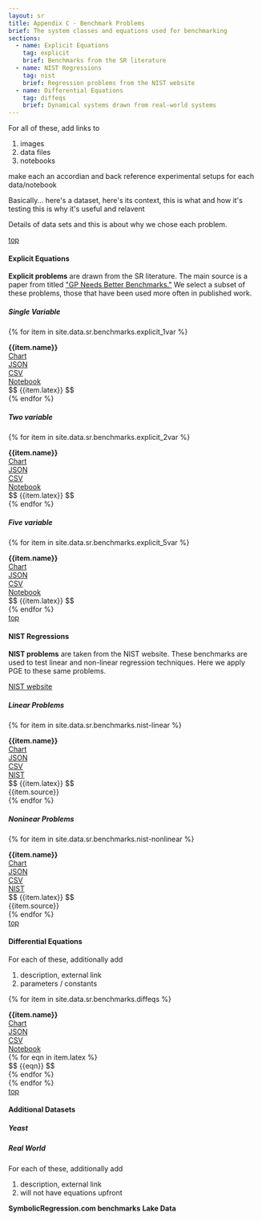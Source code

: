 ```yaml
---
layout: sr
title: Appendix C - Benchmark Problems
brief: The system classes and equations used for benchmarking
sections:
  - name: Explicit Equations
    tag: explicit
    brief: Benchmarks from the SR literature
  - name: NIST Regressions
    tag: nist
    brief: Regression problems from the NIST website
  - name: Differential Equations
    tag: diffeqs
    brief: Dynamical systems drawn from real-world systems
---
```



For all of these, add links to

1. images
1. data files
1. notebooks

make each an accordian and back reference
experimental setups for each data/notebook

Basically... 
here's a dataset,
here's its context,
this is what and how it's testing
this is why it's useful and relavent

Details of data sets and
this is about why we chose each problem.


<div id="explicit"></div>
<a class="right" href="#top">top</a>


#### Explicit Equations

**Explicit problems** are drawn from the SR literature.
  The main source is a paper from titled
  ["GP Needs Better Benchmarks."](https://cs.gmu.edu/~sean/papers/gecco12benchmarks3.pdf)
  We select a subset of these problems,
  those that have been used more often in published work.


##### **Single Variable**


{% for item in site.data.sr.benchmarks.explicit_1var %}
<div class="row">
	<div class="col m4 s12"><span><b>{{item.name}}</b></span></div>
	<div class="col m2 s3"><span><a href="/sr/img/benchmarks/{{item.tag}}_noisy.png">Chart</a></span></div>
	<div class="col m2 s3"><span><a href="/sr/data/benchmarks/{{item.tag}}.json">JSON</a></span></div>
	<div class="col m2 s3"><span><a href="/sr/data/benchmarks/{{item.tag}}.csv">CSV</a></span></div>
	<div class="col m2 s3"><span><a href="/sr/notebooks/benchmarks/explicit_problems_1d.ipynb">Notebook</a></span></div>
</div>
<div class="row">
	<div class="col offset-s1 s6">
		<span>$$ {{item.latex}} $$ </span>
	</div>
	<div class="col s5"></div>
</div>
{% endfor %}




##### **Two variable**

{% for item in site.data.sr.benchmarks.explicit_2var %}
<div class="row">
	<div class="col m4 s12"><span><b>{{item.name}}</b></span></div>
	<div class="col m2 s3"><span><a href="/sr/img/benchmarks/{{item.tag}}_noisy.png">Chart</a></span></div>
	<div class="col m2 s3"><span><a href="/sr/data/benchmarks/{{item.tag}}.json">JSON</a></span></div>
	<div class="col m2 s3"><span><a href="/sr/data/benchmarks/{{item.tag}}.csv">CSV</a></span></div>
	<div class="col m2 s3"><span><a href="/sr/notebooks/benchmarks/explicit_problems_2d.ipynb">Notebook</a></span></div>
</div>
<div class="row">
	<div class="col offset-s1 s6">
		<span class="left-align">$$ {{item.latex}} $$ </span>
	</div>
	<div class="col s5"></div>
</div>
{% endfor %}




##### **Five variable**

{% for item in site.data.sr.benchmarks.explicit_5var %}
<div class="row">
	<div class="col m4 s12"><span><b>{{item.name}}</b></span></div>
	<div class="col m2 s3"><span><a href="/sr/img/benchmarks/{{item.tag}}_noisy.png">Chart</a></span></div>
	<div class="col m2 s3"><span><a href="/sr/data/benchmarks/{{item.tag}}.json">JSON</a></span></div>
	<div class="col m2 s3"><span><a href="/sr/data/benchmarks/{{item.tag}}.csv">CSV</a></span></div>
	<div class="col m2 s3"><span><a href="/sr/notebooks/benchmarks/explicit_problems_5d.ipynb">Notebook</a></span></div>
</div>
<div class="row">
	<div class="col offset-s1 s6">
		<span>$$ {{item.latex}} $$ </span>
	</div>
	<div class="col s5"></div>
</div>
{% endfor %}






<div id="nist"></div>
<a class="right" href="#top">top</a>

#### NIST Regressions

**NIST problems** are taken from the NIST website.
  These benchmarks are used to test linear and non-linear
  regression techniques. 
  Here we apply PGE to these same problems.

[NIST website](http://www.itl.nist.gov/div898/strd/general/dataarchive.html)


##### Linear Problems

{% for item in site.data.sr.benchmarks.nist-linear %}
<div class="row">
	<div class="col m4 s12"><span><b>{{item.name}}</b></span></div>
	<div class="col m2 s3"><span><a href="/sr/img/benchmarks/{{item.tag}}.png">Chart</a></span></div>
	<div class="col m2 s3"><span><a href="/sr/data/benchmarks/{{item.tag}}.json">JSON</a></span></div>
	<div class="col m2 s3"><span><a href="/sr/data/benchmarks/{{item.tag}}.csv">CSV</a></span></div>
	<div class="col m2 s3"><span><a href="{{item.link}}">NIST</a></span></div>
</div>
<div class="row">
	<div class="col offset-s1 s6">
		<span>$$ {{item.latex}} $$ </span>
	</div>
	<div class="col s5">{{item.source}}</div>
</div>
{% endfor %}


##### Noninear Problems

{% for item in site.data.sr.benchmarks.nist-nonlinear %}
<div class="row">
	<div class="col m4 s12"><span><b>{{item.name}}</b></span></div>
	<div class="col m2 s3"><span><a href="/sr/img/benchmarks/{{item.tag}}.png">Chart</a></span></div>
	<div class="col m2 s3"><span><a href="/sr/data/benchmarks/{{item.tag}}.json">JSON</a></span></div>
	<div class="col m2 s3"><span><a href="/sr/data/benchmarks/{{item.tag}}.csv">CSV</a></span></div>
	<div class="col m2 s3"><span><a href="{{item.link}}">NIST</a></span></div>
</div>
<div class="row">
	<div class="col offset-s1 s6">
		<span>$$ {{item.latex}} $$ </span>
	</div>
	<div class="col s5">{{item.source}}</div>
</div>
{% endfor %}


<div id="diffeqs"></div>
<a class="right" href="#top">top</a>


#### Differential Equations

For each of these, additionally add

1. description, external link
2. parameters / constants


{% for item in site.data.sr.benchmarks.diffeqs %}
<div class="row">
	<div class="col m4 s12"><span><b>{{item.name}}</b></span></div>
	<div class="col m2 s3"><span><a href="/sr/img/benchmarks/{{item.tag}}_noisy.png">Chart</a></span></div>
	<div class="col m2 s3"><span><a href="/sr/data/benchmarks/{{item.tag}}.json">JSON</a></span></div>
	<div class="col m2 s3"><span><a href="/sr/data/benchmarks/{{item.tag}}.csv">CSV</a></span></div>
	<div class="col m2 s3"><span><a href="/sr/notebooks/benchmarks/diffeq.ipynb">Notebook</a></span></div>
</div>
<div class="row">
	{% for eqn in item.latex %}
	<div class="col offset-s1 s6">
		<span>$$ {{eqn}} $$ </span>
	</div>
	<div class="col s5"></div>
	{% endfor %}
</div>
{% endfor %}







<div id="additional"></div>
<a class="right" href="#top">top</a>


#### Additional Datasets

##### Yeast

##### Real World

For each of these, additionally add

1. description, external link
2. will not have equations upfront


**SymbolicRegression.com benchmarks**
**Lake Data**


